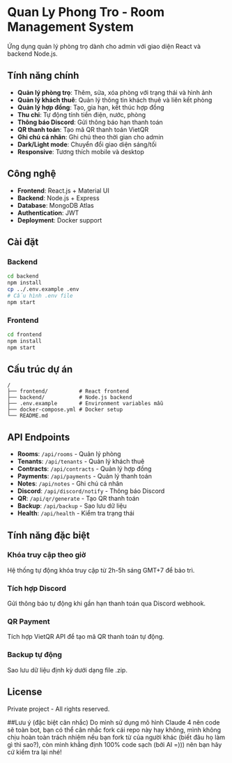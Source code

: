 # Quan Ly Phong Tro - Room Management System

Ứng dụng quản lý phòng trọ dành cho admin với giao diện React và backend Node.js.

## Tính năng chính

- **Quản lý phòng trọ**: Thêm, sửa, xóa phòng với trạng thái và hình ảnh
- **Quản lý khách thuê**: Quản lý thông tin khách thuê và liên kết phòng
- **Quản lý hợp đồng**: Tạo, gia hạn, kết thúc hợp đồng
- **Thu chi**: Tự động tính tiền điện, nước, phòng
- **Thông báo Discord**: Gửi thông báo hạn thanh toán
- **QR thanh toán**: Tạo mã QR thanh toán VietQR
- **Ghi chú cá nhân**: Ghi chú theo thời gian cho admin
- **Dark/Light mode**: Chuyển đổi giao diện sáng/tối
- **Responsive**: Tương thích mobile và desktop

## Công nghệ

- **Frontend**: React.js + Material UI
- **Backend**: Node.js + Express
- **Database**: MongoDB Atlas
- **Authentication**: JWT
- **Deployment**: Docker support

## Cài đặt

### Backend
```bash
cd backend
npm install
cp ../.env.example .env
# Cấu hình .env file
npm start
```

### Frontend
```bash
cd frontend
npm install
npm start
```

## Cấu trúc dự án

```
/
├── frontend/          # React frontend
├── backend/           # Node.js backend
├── .env.example       # Environment variables mẫu
├── docker-compose.yml # Docker setup
└── README.md
```

## API Endpoints

- **Rooms**: `/api/rooms` - Quản lý phòng
- **Tenants**: `/api/tenants` - Quản lý khách thuê
- **Contracts**: `/api/contracts` - Quản lý hợp đồng
- **Payments**: `/api/payments` - Quản lý thanh toán
- **Notes**: `/api/notes` - Ghi chú cá nhân
- **Discord**: `/api/discord/notify` - Thông báo Discord
- **QR**: `/api/qr/generate` - Tạo QR thanh toán
- **Backup**: `/api/backup` - Sao lưu dữ liệu
- **Health**: `/api/health` - Kiểm tra trạng thái

## Tính năng đặc biệt

### Khóa truy cập theo giờ
Hệ thống tự động khóa truy cập từ 2h-5h sáng GMT+7 để bảo trì.

### Tích hợp Discord
Gửi thông báo tự động khi gần hạn thanh toán qua Discord webhook.

### QR Payment
Tích hợp VietQR API để tạo mã QR thanh toán tự động.

### Backup tự động
Sao lưu dữ liệu định kỳ dưới dạng file .zip.

## License

Private project - All rights reserved.


##Lưu ý (đặc biệt cân nhắc)
Do mình sử dụng mô hình Claude 4 nên code sẽ toàn bot, bạn có thể cân nhắc fork cái repo này hay không, mình không chịu hoàn toàn trách nhiệm nếu bạn fork từ của người khác (biết đâu họ làm gì thì sao?), còn mình khẳng định 100% code sạch (bởi AI =))) nên bạn hãy cứ kiểm tra lại nhé!
